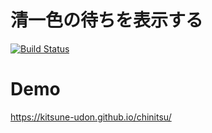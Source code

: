 # 清一色の待ちを表示する
[![Build Status](https://travis-ci.org/kitsune-udon/chinitsu.svg?branch=master)](https://travis-ci.org/kitsune-udon/chinitsu)

# Demo
https://kitsune-udon.github.io/chinitsu/
